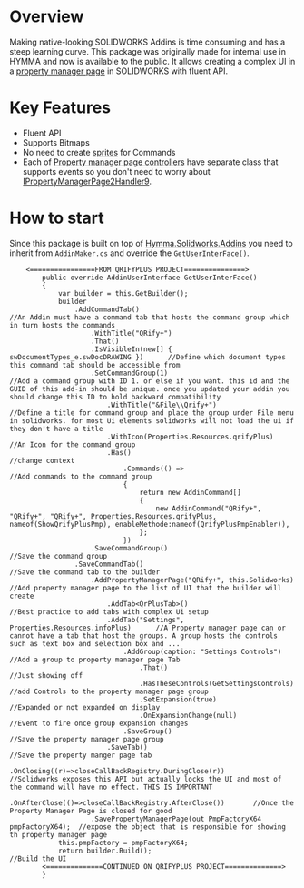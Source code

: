 ﻿# Overview
Making native-looking SOLIDWORKS Addins is time consuming and has a steep learning curve. This package was originally made for internal use in HYMMA and now is available to the public. It allows creating a complex UI in a [property manager page](http://help.solidworks.com/2020/english/SolidWorks/sldworks/r_pm_overview.htm) in SOLIDWORKS with fluent API.

# Key Features
- Fluent API 
- Supports Bitmaps
- No need to create [sprites](https://en.wikipedia.org/wiki/Sprite_(computer_graphics)) for Commands 
- Each of [Property manager page controllers](http://help.solidworks.com/2017/english/api/sldworksapiprogguide/Overview/Using_PropertyManagerPage2_and_the_Related_Objects.htm?id=fd93f031fb6c4a9c935310a569d9ce45#Pg0) have separate class that supports events so you don't need to worry about [IPropertyManagerPage2Handler9](https://help.solidworks.com/2018/English/api/swpublishedapi/SolidWorks.Interop.swpublished~SolidWorks.Interop.swpublished.IPropertyManagerPage2Handler9.html).  

# How to start
Since this package is built on top of [Hymma.Solidworks.Addins](https://www.nuget.org/packages/Hymma.Solidworks.Addins/) you need to inherit from `AddinMaker.cs` and override the `GetUserInterFace()`.

```Csharp
	<================FROM QRIFYPLUS PROJECT===============>
        public override AddinUserInterface GetUserInterFace()
        {
            var builder = this.GetBuilder();
            builder
                .AddCommandTab()                                                //An Addin must have a command tab that hosts the command group which in turn hosts the commands
                    .WithTitle("QRify+")
                    .That()                                                     
                    .IsVisibleIn(new[] { swDocumentTypes_e.swDocDRAWING })      //Define which document types this command tab should be accessible from
                    .SetCommandGroup(1)                                         //Add a command group with ID 1. or else if you want. this id and the GUID of this add-in should be unique. once you updated your addin you should change this ID to hold backward compatibility
                        .WithTitle("&File\\Qrify+")                             //Define a title for command group and place the group under File menu in solidworks. for most Ui elements solidworks will not load the ui if they don't have a title
                        .WithIcon(Properties.Resources.qrifyPlus)               //An Icon for the command group
                        .Has()                                                  //change context
                            .Commands(() =>                                     //Add commands to the command group
                            {
                                return new AddinCommand[]
                                {
                                    new AddinCommand("QRify+", "QRify+", "QRify+", Properties.Resources.qrifyPlus, nameof(ShowQrifyPlusPmp), enableMethode:nameof(QrifyPlusPmpEnabler)),
                                };
                            })
                    .SaveCommandGroup()                                         //Save the command group 
                .SaveCommandTab()                                               //Save the command tab to the builder
                    .AddPropertyManagerPage("QRify+", this.Solidworks)          //Add property manager page to the list of UI that the builder will create
                        .AddTab<QrPlusTab>()                                    //Best practice to add tabs with complex Ui setup
                        .AddTab("Settings", Properties.Resources.infoPlus)      //A Property manager page can or cannot have a tab that host the groups. A group hosts the controls such as text box and selection box and ...
                            .AddGroup(caption: "Settings Controls")             //Add a group to property manager page Tab
                                .That()                                         //Just showing off
                                .HasTheseControls(GetSettingsControls)          //add Controls to the property manager page group
                                .SetExpansion(true)                             //Expanded or not expanded on display
                                .OnExpansionChange(null)                        //Event to fire once group expansion changes
                            .SaveGroup()                                        //Save the property manager page group
                        .SaveTab()                                              //Save the property manger page tab
                    .OnClosing((r)=>closeCallBackRegistry.DuringClose(r))       //Solidworks exposes this API but actually locks the UI and most of the command will have no effect. THIS IS IMPORTANT
                    .OnAfterClose(()=>closeCallBackRegistry.AfterClose())       //Once the Property Manager Page is closed for good
                    .SavePropertyManagerPage(out PmpFactoryX64 pmpFactoryX64);  //expose the object that is responsible for showing th property manager page 
            this.pmpFactory = pmpFactoryX64;
            return builder.Build();                                             //Build the UI
	    <==============CONTINUED ON QRIFYPLUS PROJECT==============>
        }
```
